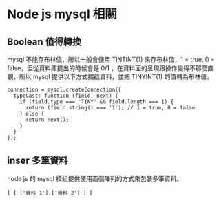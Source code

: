 # Node js mysql 相關

## Boolean 值得轉換

mysql 不能存布林值，所以一般會使用 TINTINT(1) 來存布林值，1 = true, 0 = false，但從資料庫提出的時候會是 0/1 ，在資料面的呈現跟操作變得不那麼直觀，所以 mysql 提供以下方式攔截資料，並把 TINYINT(1) 的值轉為布林值。

```
connection = mysql.createConnection({
  typeCast: function (field, next) {
    if (field.type === 'TINY' && field.length === 1) {
      return (field.string() === '1'); // 1 = true, 0 = false
    } else {
      return next();
    }
  }
});
```

## inser 多筆資料

node js 的 mysql 模組提供使用兩個陣列的方式來包裝多筆資料。

```
[ [ ['資料 1'],['資料 2'] ] ]
```